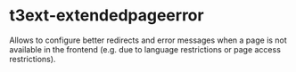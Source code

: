 t3ext-extendedpageerror
=======================

Allows to configure better redirects and error messages when a page is not available in the frontend (e.g. due to language restrictions or page access restrictions).